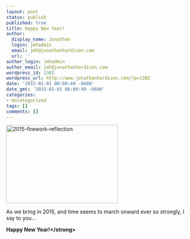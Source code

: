 ```yaml
---
layout: post
status: publish
published: true
title: Happy New Year!
author:
  display_name: Jonathan
  login: jmhadmin
  email: jmh@jonathanhardison.com
  url: ''
author_login: jmhadmin
author_email: jmh@jonathanhardison.com
wordpress_id: 1302
wordpress_url: http://www.jonathanhardison.com/?p=1302
date: '2015-01-01 00:00:49 -0600'
date_gmt: '2015-01-01 06:00:49 -0600'
categories:
- Uncategorized
tags: []
comments: []
---
```

<p><img class="alignnone size-medium wp-image-1305" src="http:&#47;&#47;www.jonathanhardison.com&#47;wp-content&#47;uploads&#47;2014&#47;12&#47;2015-firework-reflection-300x210.jpg" alt="2015-firework-reflection" width="300" height="210" &#47;></p>
<p>As we bring in 2015, and time seems to march onward ever so strongly, I say to you...</p>
<p><strong>Happy New Year!<&#47;strong></p>
<p>&nbsp;</p>

